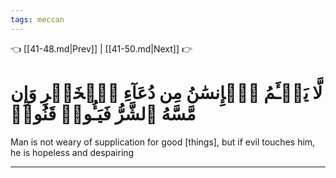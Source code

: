 ```yaml
---
tags: meccan
---
```


👈 [[41-48.md|Prev]] | [[41-50.md|Next]] 👉

# لَّا يَسۡـَٔمُ ٱلۡإِنسَٰنُ مِن دُعَآءِ ٱلۡخَيۡرِ وَإِن مَّسَّهُ ٱلشَّرُّ فَيَـُٔوسٞ قَنُوطٞ

Man is not weary of supplication for good [things], but if evil touches him, he is hopeless and despairing

---

